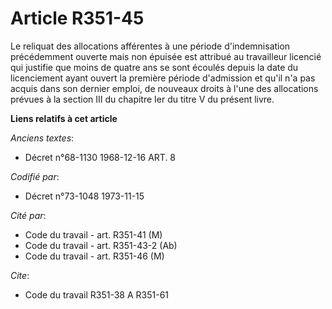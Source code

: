 # Article R351-45

Le reliquat des allocations afférentes à une période d'indemnisation précédemment ouverte mais non épuisée est attribué au
travailleur licencié qui justifie que moins de quatre ans se sont écoulés depuis la date du licenciement ayant ouvert la
première période d'admission et qu'il n'a pas acquis dans son dernier emploi, de nouveaux droits à l'une des allocations
prévues à la section III du chapitre Ier du titre V du présent livre.

**Liens relatifs à cet article**

_Anciens textes_:

  - Décret n°68-1130 1968-12-16 ART. 8

_Codifié par_:

  - Décret n°73-1048 1973-11-15

_Cité par_:

  - Code du travail - art. R351-41 (M)
  - Code du travail - art. R351-43-2 (Ab)
  - Code du travail - art. R351-46 (M)

_Cite_:

  - Code du travail R351-38 A R351-61
